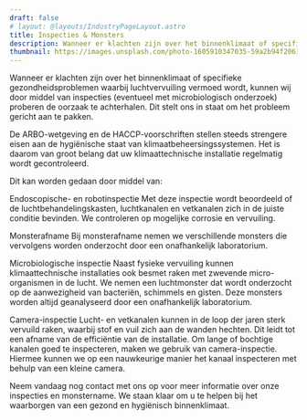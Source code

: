 ```yaml
---
draft: false
# layout: @layouts/IndustryPageLayout.astro
title: Inspecties & Monsters
description: Wanneer er klachten zijn over het binnenklimaat of specifieke gezondheidsproblemen waarbij luchtvervuiling vermoed wordt, kunnen wij door middel van inspecties (eventueel met microbiologisch onderzoek) proberen de oorzaak te achterhalen. Dit stelt ons in staat om het probleem gericht aan te pakken.
thumbnail: https://images.unsplash.com/photo-1605910347035-59a2b94f2061?ixlib=rb-4.0.3&ixid=MnwxMjA3fDB8MHxwaG90by1wYWdlfHx8fGVufDB8fHx8&auto=format&fit=crop&w=818&q=80
---
```


Wanneer er klachten zijn over het binnenklimaat of specifieke gezondheidsproblemen waarbij luchtvervuiling vermoed wordt, kunnen wij door middel van inspecties (eventueel met microbiologisch onderzoek) proberen de oorzaak te achterhalen. Dit stelt ons in staat om het probleem gericht aan te pakken.

De ARBO-wetgeving en de HACCP-voorschriften stellen steeds strengere eisen aan de hygiënische staat van klimaatbeheersingssystemen. Het is daarom van groot belang dat uw klimaattechnische installatie regelmatig wordt gecontroleerd.

Dit kan worden gedaan door middel van:

Endoscopische- en robotinspectie
Met deze inspectie wordt beoordeeld of de luchtbehandelingskasten, luchtkanalen en vetkanalen zich in de juiste conditie bevinden. We controleren op mogelijke corrosie en vervuiling.

Monsterafname
Bij monsterafname nemen we verschillende monsters die vervolgens worden onderzocht door een onafhankelijk laboratorium.

Microbiologische inspectie
Naast fysieke vervuiling kunnen klimaattechnische installaties ook besmet raken met zwevende micro-organismen in de lucht. We nemen een luchtmonster dat wordt onderzocht op de aanwezigheid van bacteriën, schimmels en gisten. Deze monsters worden altijd geanalyseerd door een onafhankelijk laboratorium.

Camera-inspectie
Lucht- en vetkanalen kunnen in de loop der jaren sterk vervuild raken, waarbij stof en vuil zich aan de wanden hechten. Dit leidt tot een afname van de efficiëntie van de installatie. Om lange of bochtige kanalen goed te inspecteren, maken we gebruik van camera-inspectie. Hiermee kunnen we op een nauwkeurige manier het kanaal inspecteren met behulp van een kleine camera.

Neem vandaag nog contact met ons op voor meer informatie over onze inspecties en monstername. We staan klaar om u te helpen bij het waarborgen van een gezond en hygiënisch binnenklimaat.